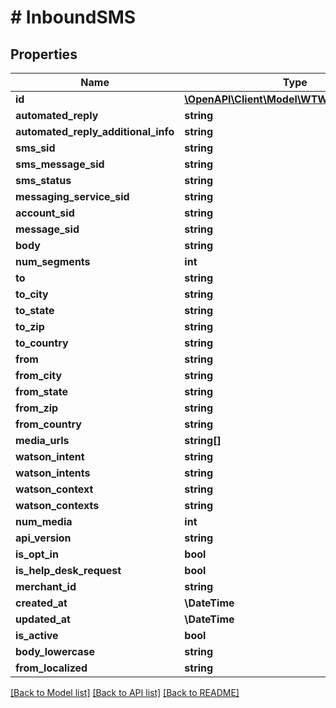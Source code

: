 # # InboundSMS

## Properties

Name | Type | Description | Notes
------------ | ------------- | ------------- | -------------
**id** | [**\OpenAPI\Client\Model\WTWalletPageViewId**](WTWalletPageViewId.md) |  |
**automated_reply** | **string** |  |
**automated_reply_additional_info** | **string** |  |
**sms_sid** | **string** |  |
**sms_message_sid** | **string** |  |
**sms_status** | **string** |  |
**messaging_service_sid** | **string** |  | [optional]
**account_sid** | **string** |  |
**message_sid** | **string** |  |
**body** | **string** |  |
**num_segments** | **int** |  |
**to** | **string** |  |
**to_city** | **string** |  |
**to_state** | **string** |  |
**to_zip** | **string** |  |
**to_country** | **string** |  |
**from** | **string** |  |
**from_city** | **string** |  |
**from_state** | **string** |  |
**from_zip** | **string** |  |
**from_country** | **string** |  |
**media_urls** | **string[]** |  | [optional]
**watson_intent** | **string** |  | [optional]
**watson_intents** | **string** |  | [optional]
**watson_context** | **string** |  | [optional]
**watson_contexts** | **string** |  | [optional]
**num_media** | **int** |  |
**api_version** | **string** |  |
**is_opt_in** | **bool** |  | [optional]
**is_help_desk_request** | **bool** |  | [optional]
**merchant_id** | **string** |  |
**created_at** | **\DateTime** |  |
**updated_at** | **\DateTime** |  |
**is_active** | **bool** |  |
**body_lowercase** | **string** |  |
**from_localized** | **string** |  |

[[Back to Model list]](../../README.md#models) [[Back to API list]](../../README.md#endpoints) [[Back to README]](../../README.md)
